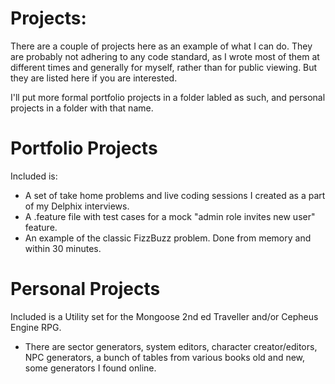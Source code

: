 # Projects:
There are a couple of projects here as an example of what I can do. 
They are probably not adhering to any code standard, as I wrote most of them at different times and generally for myself, rather than for public viewing. 
But they are listed here if you are interested. 

I'll put more formal portfolio projects in a folder labled as such, and personal projects in a folder with that name. 

# Portfolio Projects
Included is:
* A set of take home problems and live coding sessions I created as a part of my Delphix interviews. 
* A .feature file with test cases for a mock "admin role invites new user" feature.
* An example of the classic FizzBuzz problem. Done from memory and within 30 minutes.

# Personal Projects
Included is a Utility set for the Mongoose 2nd ed Traveller and/or Cepheus Engine RPG. 
* There are sector generators, system editors, character creator/editors, NPC generators, a bunch of tables from various books old and new, some generators I found online.

